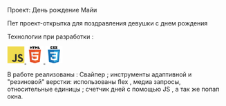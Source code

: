 Проект: День рождение Майи

Пет проект-открытка для поздравления девушки с днем рождения

Технологии при разработки :
<p align="left"> <a href="https://developer.mozilla.org/en-US/docs/Web/JavaScript" target="_blank" rel="noreferrer"> <img src="https://raw.githubusercontent.com/devicons/devicon/master/icons/javascript/javascript-original.svg" alt="javascript" width="40" height="40"/> </a> <a href="https://www.w3.org/html/" target="_blank" rel="noreferrer"> <img src="https://raw.githubusercontent.com/devicons/devicon/master/icons/html5/html5-original-wordmark.svg" alt="html5" width="40" height="40"/> </a><a href="https://www.w3schools.com/css/" target="_blank" rel="noreferrer"> <img src="https://raw.githubusercontent.com/devicons/devicon/master/icons/css3/css3-original-wordmark.svg" alt="css3" width="40" height="40"/> </a></p>

В работе реализованы : Свайпер ; инструменты адаптивной и "резиновой" верстки: использованы flex , медиа запросы, относительные единицы ; счетчик дней с помощью JS , а так же попап окна.
